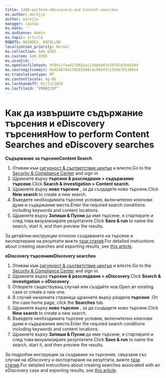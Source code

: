 ```yaml
---
title: 1488-perform-eDiscovery-and-Content-searches
ms.author: markjjo
author: markjjo
manager: lauraw
ms.date: ''
ms.audience: Admin
ms.topic: article
ROBOTS: NOINDEX, NOFOLLOW
localization_priority: Normal
ms.collection: Adm_O365
ms.custom: Adm_O365
ms.assetid: ''
ms.openlocfilehash: 9f041cfaad17002aa113bb4a07e35fd7d3b6d2bd
ms.sourcegitcommit: 6bd248764239282688cac98347c2356b701389e4
ms.translationtype: MT
ms.contentlocale: bg-BG
ms.lasthandoff: 02/13/2019
ms.locfileid: "29982197"
---
```

# <a name="how-to-perform-content-searches-and-ediscovery-searches"></a><span data-ttu-id="8c101-102">Как да извършите съдържание търсения и eDiscovery търсения</span><span class="sxs-lookup"><span data-stu-id="8c101-102">How to perform Content Searches and eDiscovery searches</span></span>

<span data-ttu-id="8c101-103">**Съдържание за търсене**</span><span class="sxs-lookup"><span data-stu-id="8c101-103">**Content Search**</span></span>

1. <span data-ttu-id="8c101-104">Отивам към [сигурност & съответствие център](https://protection.office.com) и влезте.</span><span class="sxs-lookup"><span data-stu-id="8c101-104">Go to the [Security & Compliance Center](https://protection.office.com) and sign in.</span></span>
2. <span data-ttu-id="8c101-105">Щракнете върху **търсене & разследване > съдържание търсене**.</span><span class="sxs-lookup"><span data-stu-id="8c101-105">Click **Search & investigation > Content search**.</span></span>
3. <span data-ttu-id="8c101-106">Щракнете върху **ново търсене** , за да създадете ново търсене.</span><span class="sxs-lookup"><span data-stu-id="8c101-106">Click **New search** to create a new search.</span></span>
4. <span data-ttu-id="8c101-107">Въведете необходимата търсене условия, включително ключови думи и съдържание места.</span><span class="sxs-lookup"><span data-stu-id="8c101-107">Enter the required search conditions including keywords and content locations.</span></span>  
5. <span data-ttu-id="8c101-108">Щракнете върху **Запиши & Пусни** да име търсене, я стартирате и след това визуализирате резултатите.</span><span class="sxs-lookup"><span data-stu-id="8c101-108">Click **Save & run** to name the search, start it, and then preview the results.</span></span> 
 
<span data-ttu-id="8c101-109">За детайлни инструкции относно създаването на търсене и експортиране на резултати вижте [тази статия](https://docs.microsoft.com/office365/securitycompliance/content-search).</span><span class="sxs-lookup"><span data-stu-id="8c101-109">For detailed instructions about creating searches and exporting results, see [this article](https://docs.microsoft.com/office365/securitycompliance/content-search).</span></span>

<span data-ttu-id="8c101-110">**eDiscovery търсения**</span><span class="sxs-lookup"><span data-stu-id="8c101-110">**eDiscovery searches**</span></span>

1. <span data-ttu-id="8c101-111">Отивам към [сигурност & съответствие център](https://protection.office.com) и влезте.</span><span class="sxs-lookup"><span data-stu-id="8c101-111">Go to the [Security & Compliance Center](https://protection.office.com) and sign in.</span></span>
2. <span data-ttu-id="8c101-112">Щракнете върху **търсене & разследване > eDiscovery**.</span><span class="sxs-lookup"><span data-stu-id="8c101-112">Click **Search & investigation > eDiscovery**.</span></span>
3. <span data-ttu-id="8c101-113">Отворете съществуващ случай или създайте нов.</span><span class="sxs-lookup"><span data-stu-id="8c101-113">Open an existing case or create a new one.</span></span>
4. <span data-ttu-id="8c101-114">В случай началната страница щракнете върху раздела **търсене** .</span><span class="sxs-lookup"><span data-stu-id="8c101-114">On the case home page, click the **Searches** tab.</span></span>  
5. <span data-ttu-id="8c101-115">Щракнете върху **ново търсене** , за да създадете ново търсене.</span><span class="sxs-lookup"><span data-stu-id="8c101-115">Click **New search** to create a new search.</span></span>
6. <span data-ttu-id="8c101-116">Въведете необходимата търсене условия, включително ключови думи и съдържание места.</span><span class="sxs-lookup"><span data-stu-id="8c101-116">Enter the required search conditions including keywords and content locations.</span></span>  
7. <span data-ttu-id="8c101-117">Щракнете върху **Запиши & Пусни** да име търсене, я стартирате и след това визуализирате резултатите.</span><span class="sxs-lookup"><span data-stu-id="8c101-117">Click **Save & run** to name the search, start it, and then preview the results.</span></span>

<span data-ttu-id="8c101-118">За подробни инструкции за създаване на търсения, свързани със случай на eDiscovery и експортиране на резултати, вижте [тази статия](https://docs.microsoft.com/office365/securitycompliance/ediscovery-cases).</span><span class="sxs-lookup"><span data-stu-id="8c101-118">For detailed instructions about creating searches associated with an eDiscovery case and exporting results, see [this article](https://docs.microsoft.com/office365/securitycompliance/ediscovery-cases).</span></span>